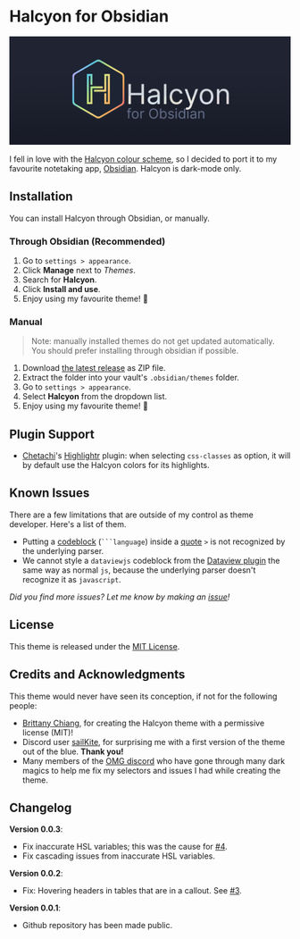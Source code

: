 # Halcyon for Obsidian

![banner-image](img/halcyon-banner-github.png)

I fell in love with the [Halcyon colour scheme](https://halcyon-theme.netlify.app/), so I decided to port it to my favourite notetaking app, [Obsidian](https://obsidian.md/). Halcyon is dark-mode only.

## Installation

You can install Halcyon through Obsidian, or manually.

### Through Obsidian (Recommended)

1. Go to `settings > appearance`.
2. Click **Manage** next to _Themes_.
3. Search for **Halcyon**.
4. Click **Install and use**.
5. Enjoy using my favourite theme! 🥳

### Manual

> Note: manually installed themes do not get updated automatically.
> You should prefer installing through obsidian if possible.

1. Download [the latest release](#) as ZIP file.
2. Extract the folder into your vault's `.obsidian/themes` folder.
3. Go to `settings > appearance`.
4. Select **Halcyon** from the dropdown list.
5. Enjoy using my favourite theme! 🥳

## Plugin Support

-   [Chetachi](https://github.com/chetachiezikeuzor)'s [Highlightr](obsidian://show-plugin?id=highlightr-plugin) plugin: when selecting `css-classes` as option, it will by default use the Halcyon colors for its highlights.

## Known Issues

There are a few limitations that are outside of my control as theme developer. Here's a list of them.

-   Putting a [codeblock](https://help.obsidian.md/Editing+and+formatting/Basic+formatting+syntax#Code+blocks) (` ```language `) inside a [quote](https://help.obsidian.md/Editing+and+formatting/Basic+formatting+syntax#Quotes) `>` is not recognized by the underlying parser.
-   We cannot style a `dataviewjs` codeblock from the [Dataview plugin](obsidian://show-plugin?id=dataview) the same way as normal `js`, because the underlying parser doesn't recognize it as `javascript`.

_Did you find more issues? Let me know by making an [issue](https://github.com/dbarenholz/halcyon-obsidian/issues)!_

## License

This theme is released under the [MIT License](#LICENSE).

## Credits and Acknowledgments

This theme would never have seen its conception, if not for the following people:

-   [Brittany Chiang](https://brittanychiang.com/), for creating the Halcyon theme with a permissive license (MIT)!
-   Discord user [sailKite](https://github.com/sailKiteV), for surprising me with a first version of the theme out of the blue. **Thank you!**
-   Many members of the [OMG discord](https://discord.gg/obsidianmd) who have gone through many dark magics to help me fix my selectors and issues I had while creating the theme.

## Changelog

**Version 0.0.3**:

- Fix inaccurate HSL variables; this was the cause for [#4](<https://github.com/dbarenholz/halcyon-obsidian/issues/4>).
- Fix cascading issues from inaccurate HSL variables.


**Version 0.0.2**:

- Fix: Hovering headers in tables that are in a callout. See [#3](<https://github.com/dbarenholz/halcyon-obsidian/issues/3>).

**Version 0.0.1**:

-   Github repository has been made public.
